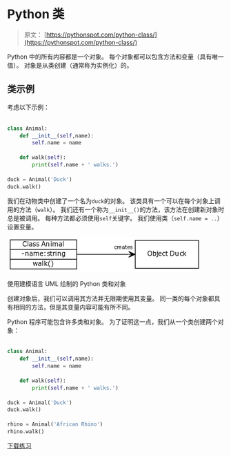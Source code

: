 # Python 类

> 原文： [https://pythonspot.com/python-class/](https://pythonspot.com/python-class/)

Python 中的所有内容都是一个对象。 每个对象都可以包含方法和变量（具有唯一值）。 对象是从类创建（通常称为实例化）的。

## 类示例

考虑以下示例：

```py

class Animal:
    def __init__(self,name):
        self.name = name

    def walk(self):
        print(self.name + ' walks.')

duck = Animal('Duck')
duck.walk()

```

我们在动物类中创建了一个名为`duck`的对象。 该类具有一个可以在每个对象上调用的方法（`walk`）。 我们还有一个称为`__init__()`的方法，该方法在创建新对象时总是被调用。 每种方法都必须使用`self`关键字。 我们使用类（`self.name = ..`）设置变量。

![python class](img/cb722e238db4c81d1854b65097d597a9.jpg)

使用建模语言 UML 绘制的 Python 类和对象

创建对象后，我们可以调用其方法并无限期使用其变量。 同一类的每个对象都具有相同的方法，但是其变量内容可能有所不同。

Python 程序可能包含许多类和对象。 为了证明这一点，我们从一个类创建两个对象：

```py

class Animal:
    def __init__(self,name):
        self.name = name

    def walk(self):
        print(self.name + ' walks.')

duck = Animal('Duck')
duck.walk()

rhino = Animal('African Rhino')
rhino.walk()

```

[下载练习](https://pythonspot.com/download-oop-exercises/)